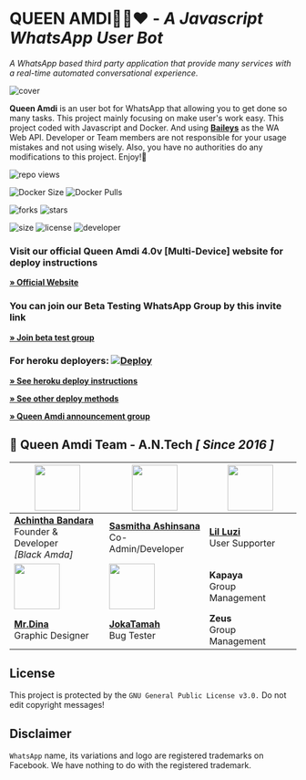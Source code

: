 # **QUEEN AMDI💃🏻❤️** - _A Javascript WhatsApp User Bot_
*A WhatsApp based third party application that provide many services with a real-time automated conversational experience.*

![cover](assets/cover.jpg)

**Queen Amdi** is an user bot for WhatsApp that allowing you to get done so many tasks. This project mainly focusing on make user's work easy. This project coded with Javascript and Docker. And using **[Baileys](https://github.com/adiwajshing/Baileys)** as the WA Web API. Developer or Team members are not responsible for your usage mistakes and not using wisely. Also, you have no authorities do any modifications to this project. Enjoy!🎈

![repo views](https://hits.seeyoufarm.com/api/count/incr/badge.svg?url=https%3A%2F%2Fgithub.com%2FBlackAmda%2FQueenAmdi&count_bg=%2379C83D&title_bg=%23555555&icon=gitpod.svg&icon_color=%23E7E7E7&title=Views&edge_flat=false)

![Docker Size](https://img.shields.io/docker/image-size/blackamda/queenamdi?style=flat&logo=docker&label=Docker+Size)
![Docker Pulls](https://img.shields.io/docker/pulls/blackamda/queenamdi?style=flat&logo=docker&label=Docker+Pulls)

![forks](https://img.shields.io/github/forks/BlackAmda/QueenAmdi?label=Forks&style=social)
![stars](https://img.shields.io/github/stars/BlackAmda/QueenAmdi?style=social)

![size](https://img.shields.io/github/repo-size/BlackAmda/QueenAmdi?color=purple&label=Repo%20Size&style=plastic)
![license](https://img.shields.io/github/license/BlackAmda/QueenAmdi?color=purple&label=License&style=plastic)
![developer](https://img.shields.io/static/v1?label=Author&message=Black%20Amda&color=purple&style=plastic)

### Visit our official Queen Amdi 4.0v [Multi-Device] website for deploy instructions

**[» Official Website](https://amdaniwasa.com)**

### You can join our Beta Testing WhatsApp Group by this invite link

**[» Join beta test group](https://chat.whatsapp.com/Kk9FcrtGYzX1xzky4b1aCJ)**

### For heroku deployers: [![Deploy](https://www.herokucdn.com/deploy/button.svg)](https://heroku.com/deploy)

**[» See heroku deploy instructions](https://amdaniwasa.com/#install)**

**[» See other deploy methods](https://amdaniwasa.com/#install)**

**[» Queen Amdi announcement group](https://chat.whatsapp.com/InYoHlt2aURC3Rie3l8ulR)**

## 🐝 Queen Amdi Team - A.N.Tech *[ Since 2016 ]*

| <a href="https://amdaniwasa.com"><img src="https://avatars.githubusercontent.com/u/83172207?v=4" width=80 height=80></a> | <a href="https://www.instagram.com/sinhalaya_official_/"><img src="https://avatars.githubusercontent.com/u/89065560?v=4" width=80 height=80></a> | <a href="https://www.instagram.com/saji_x.x_4/"><img src="https://avatars.githubusercontent.com/u/88334967?v=4" width=80 height=80></a> |
|---|---|---|
| **[Achintha Bandara](https://github.com/BlackAmda)**</br>Founder & Developer</br>*[Black Amda]* | **[Sasmitha Ashinsana](https://github.com/SinhalayaCreator)**</br>Co-Admin/Developer | **[Lil Luzi](https://github.com/Sajiya2002)**</br>User Supporter |
| <a href="https://dinaaofficial.github.io/dina-official/"><img src="https://avatars.githubusercontent.com/u/85923514?v=4" width=80 height=80></a> | <a href="https://www.youtube.com/channel/UCZx8U1EU95-Wn9mH4dn15vQ"><img src="https://avatars.githubusercontent.com/u/89117663?v=4" width=80 height=80></a> |  **Kapaya**</br>Group Management | |
| **[Mr.Dina](https://github.com/Dinaaofficial)**</br>Graphic Designer | **[JokaTamah](https://github.com/JokaTamah)**</br>Bug Tester | **Zeus**</br>Group Management |


## License
This project is protected by the `GNU General Public License v3.0.`
Do not edit copyright messages!

## Disclaimer
`WhatsApp` name, its variations and logo are registered trademarks on Facebook. We have nothing to do with the registered trademark.